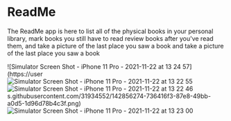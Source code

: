# ReadMe

The ReadMe app is here to list all of the physical books in your personal library, 
mark books you still have to read review books after you've read them, 
and take a picture of the last place you saw a book and take a picture of the last place you saw a book

![Simulator Screen Shot - iPhone 11 Pro - 2021-11-22 at 13 24 57](https://user![Simulator Screen Shot - iPhone 11 Pro - 2021-11-22 at 13 22 55](https://user-images.githubusercontent.com/31934552/142856283-a6e2d380-cc3d-4f87-b708-f9cb46ec72cc.png)![Simulator Screen Shot - iPhone 11 Pro - 2021-11-22 at 13 22 46](https://user-images.githubusercontent.com/31934552/142856285-5b0144a4-f6da-4490-9285-72908a73d1bb.png)
s.githubusercontent.com/31934552/142856274-736416f3-87e8-49bb-a0d5-1d96d78b4c3f.png)
![Simulator Screen Shot - iPhone 11 Pro - 2021-11-22 at 13 23 00](https://user-images.githubusercontent.com/31934552/142856282-480ea5cb-d237-4483-98d6-ff6f31ff4ad7.png)

